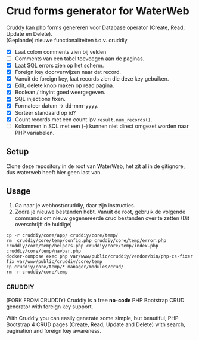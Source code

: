 # Crud forms generator for WaterWeb
Cruddy kan php forms genereren voor Database operator (Create, Read, Update en Delete). \
(Geplande) nieuwe functionaliteiten t.o.v. cruddiy
- [x] Laat colom comments zien bij velden
- [ ] Comments van een tabel toevoegen aan de paginas.
- [x] Laat SQL errors zien op het scherm. 
- [x] Foreign key doorverwijzen naar dat record.
- [x] Vanuit de foreign key, laat records zien die deze key gebuiken.
- [x] Edit, delete knop maken op read pagina.
- [x] Boolean / tinyint goed weergegeven. 
- [x] SQL injections fixen.
- [x] Formateer datum -> dd-mm-yyyy.
- [x] Sorteer standaard op id?
- [x] Count records met een count ipv `result.num_records()`.
- [ ] Kolommen in SQL met een (-) kunnen niet direct omgezet worden naar PHP variabelen.

## Setup
Clone deze repository in de root van WaterWeb, het zit al in de gitignore, dus waterweb heeft hier geen last van.

## Usage
1. Ga naar je webhost/cruddiy, daar zijn instructies. 
2. Zodra je nieuwe bestanden hebt. Vanuit de root, gebruik de volgende commands om nieuw gegenereerde crud bestanden over te zetten (Dit overschrijft de huidige)
```
cp -r cruddiy/core/app/ cruddiy/core/temp/
rm  cruddiy/core/temp/config.php cruddiy/core/temp/error.php cruddiy/core/temp/helpers.php cruddiy/core/temp/index.php cruddiy/core/temp/navbar.php
docker-compose exec php var/www/public/cruddiy/vendor/bin/php-cs-fixer fix var/www/public/cruddiy/core/temp
cp cruddiy/core/temp/* manager/modules/crud/
rm -r cruddiy/core/temp
```

### CRUDDIY
(FORK FROM CRUDDIY)
Cruddiy is a free **no-code**  PHP Bootstrap CRUD generator with foreign key support.

With Cruddiy you can easily generate some simple, but beautiful, PHP Bootstrap 4 CRUD pages (Create, Read, Update and Delete) with search, pagination and foreign key awareness.
